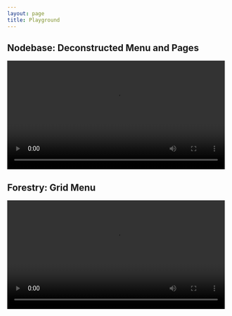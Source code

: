 ```yaml
---
layout: page
title: Playground
---
```


<!-- ## File System Visualization

<iframe width="100%" height="1004" frameborder="0" src="https://observablehq.com/embed/@iurrui-ws/file-system@22?cells=chart"></iframe> -->

## Nodebase: Deconstructed Menu and Pages

<div class="text-above-none-below">
<video controls width="100%">
  <source src="assets/media/nodebase_demo.mov" type="video/mp4" />
</video>
</div>

## Forestry: Grid Menu

<div class="text-above-none-below">
<video controls width="100%">
  <source src="assets/media/forestry_demo.mov" type="video/mp4" />
</video>
</div>

